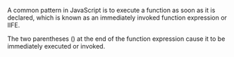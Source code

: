 A common pattern in JavaScript is to execute a function as soon as it is declared, which is known as an immediately invoked function expression or IIFE.

The two parentheses () at the end of the function expression cause it to be immediately executed or invoked. 

